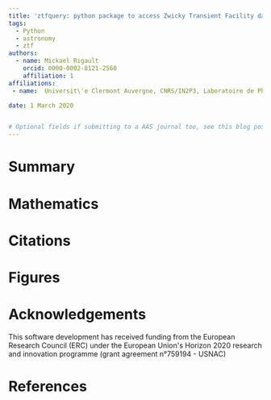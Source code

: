 ```yaml
---
title: 'ztfquery: python package to access Zwicky Transient Facility data'
tags:
  - Python
  - astronomy
  - ztf
authors:
  - name: Mickael Rigault
    orcid: 0000-0002-8121-2560
    affiliation: 1 
affiliations:
 - name:  Universit\'e Clermont Auvergne, CNRS/IN2P3, Laboratoire de Physique de Clermont, F-63000 Clermont-Ferrand, France.

date: 1 March 2020


# Optional fields if submitting to a AAS journal too, see this blog post:
---
```


# Summary



# Mathematics


# Citations


# Figures


# Acknowledgements

This software development has received funding from the European Research Council (ERC) under the European Union's Horizon 2020 research and innovation programme (grant agreement n°759194 - USNAC)

# References
